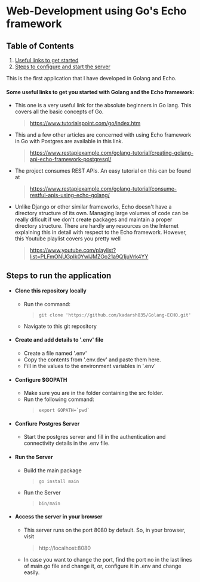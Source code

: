 # Web-Development using Go's Echo framework
## Table of Contents
1. [Useful links to get started](#useful_links)
2. [Steps to configure and start the server](#steps_to_run)

This is the first application that I have developed in Golang and Echo.
<a name="useful_links"></a>
#### Some useful links to get you started with Golang and the Echo framework:
- This one is a very useful link for the absolute beginners in Go lang. This covers all the basic concepts of Go.
    > https://www.tutorialspoint.com/go/index.htm
- This and a few other articles are concerned with using Echo framework in Go with Postgres are available in this link.
    > https://www.restapiexample.com/golang-tutorial/creating-golang-api-echo-framework-postgresql/
- The project consumes REST APIs. An easy tutorial on this can be found at
    > https://www.restapiexample.com/golang-tutorial/consume-restful-apis-using-echo-golang/
- Unlike Django or other similar frameworks, Echo doesn't have a directory structure of its own. Managing large volumes of code can be really dificult if we don't create packages and maintain a proper directory structure. There are hardly any resources on the Internet explaining this in detail with respect to the Echo framework. However, this Youtube playlist covers you pretty well
    > https://www.youtube.com/playlist?list=PLFmONUGpIk0YwlJMZOo21a9Q1juVrk4YY
<a name="steps_to_run"></a>
## Steps to run the application
- #### Clone this repository locally
    - Run the command:
        > ```git clone 'https://github.com/kadarsh835/Golang-ECHO.git'```
    - Navigate to this git repository
- #### Create and add details to '.env' file
    - Create a file named '.env'
    - Copy the contents from '.env.dev' and paste them here.
    - Fill in the values to the environment variables in '.env'
- #### Configure $GOPATH
    - Make sure you are in the folder containing the src folder.
    - Run the following command:
        > ```export GOPATH=`pwd` ```
- #### Confiure Postgres Server
    - Start the postgres server and fill in the authentication and connectivity details in the .env file.
- #### Run the Server
    - Build the main package
        > ```go install main```
    - Run the Server
        > ```bin/main```
- #### Access the server in your browser
    - This server runs on the port 8080 by default. So, in your browser, visit
        > http://localhost:8080
    - In case you want to change the port, find the port no in the last lines of main.go file and change it, or, configure it in .env and change easily.
